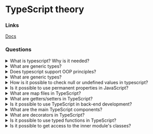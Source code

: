 # TypeScript theory

### Links

[Docs](https://www.typescriptlang.org/docs/)

### Questions

<details>
  <summary>What is typescript? Why is it needed?</summary>

TypeScript is a programming language that adds additional functional opportunities into JavaScript. One of the most important is typing.

Pros:

1. Typescript allows using new features from ECMAScript and compiling them into older versions.
2. It allows using static types and manipulating them (logic operation, using of generics, etc.).
3. IDEs improve workflow due to getting information from the typescript compiler in real-time.
4. Corporate support.

</details>

<details>
  <summary>What are generic types?</summary>

The generics types allow developing functionality that could work with different static types. So, it is possible to decrease code duplications.

</details>

<details>
  <summary>Does typescript support OOP principles?</summary>

Yes, it does. The typescript language supports the following principles:

1. Incapsulation;
2. Inheritance;
3. Abstraction;
4. Polymorphism.

</details>

<details>
  <summary>What are generic types?</summary>

The generics types allow developing functionality that could work with different static types. So, it is possible to decrease code duplications.

</details>

<details>
  <summary>How is it possible to check null or undefined values in typescript?</summary>

It is possible to use conditions the same as in JavaScript.

</details>

<details>
  <summary>Is it possible to use permanent properties in JavaScript?</summary>

Generally, it is not possible. But read-only types allows blocking access to properties. Moreover, it is possible to use getters/setters with private properties.

</details>

<details>
  <summary>What are map files in TypeScript?</summary>

The files contain information that allows matching TypeScript with built JavaScript. For example, a programmer or dev tools could use it for debugging.

</details>

<details>
  <summary>What are getters/setters in TypeScript?</summary>

They are functions that control access to class properties.

</details>

<details>
  <summary>Is it possible to use TypeScript in back-end development?</summary>

Yes. It is possible to use TypeScript for developing applications on NodeJS.

</details>

<details>
  <summary>What are the main TypeScript components?</summary>

1. Programming Language.
2. Compilator. Allow turning TypeScriont into JavaScript.
3. Tools.

</details>

<details>
  <summary>What are decorators in TypeScript?</summary>

Decorator is a TypeScript opportunity that allows composing general functionality and decorating a class or its methods.

</details>

<details>
  <summary>Is it possible to use typed functions in TypeScript?</summary>

Yes, it is. TypeScript allows to create function type and pass a function as a variable.

</details>

<details>
  <summary>Is it possible to get access to the inner module's classes?</summary>

It is possible to use the export keyword.

</details>
